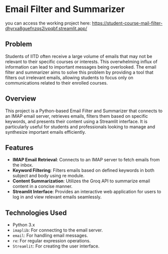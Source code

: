 # Email Filter and Summarizer

you can access the working project here: https://student-course-mail-filter-dhyrxa8guefnzqs2ivpqbf.streamlit.app/

## Problem

Students of IITD often receive a large volume of emails that may not be relevant to their specific courses or interests. This overwhelming influx of information can lead to important messages being overlooked. The email filter and summarizer aims to solve this problem by providing a tool that filters out irrelevant emails, allowing students to focus only on communications related to their enrolled courses.

## Overview

This project is a Python-based Email Filter and Summarizer that connects to an IMAP email server, retrieves emails, filters them based on specific keywords, and presents their content using a Streamlit interface. It is particularly useful for students and professionals looking to manage and synthesize important emails efficiently.

## Features

- **IMAP Email Retrieval**: Connects to an IMAP server to fetch emails from the inbox.
- **Keyword Filtering**: Filters emails based on defined keywords in both subject and body using re module.
- **Content Summarization**: Utilizes the Groq API to summarize email content in a concise manner.
- **Streamlit Interface**: Provides an interactive web application for users to log in and view relevant emails seamlessly.

## Technologies Used

- Python 3.x
- `imaplib`: For connecting to the email server.
- `email`: For handling email messages.
- `re`: For regular expression operations.
- `Streamlit`: For creating the user interface.
